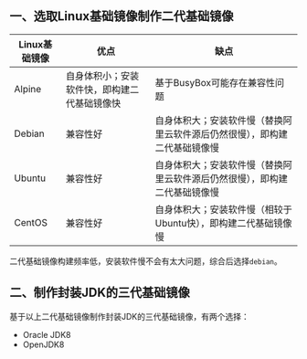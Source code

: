 ## **一、选取Linux基础镜像制作二代基础镜像**
|Linux基础镜像|优点|缺点|
|-|-|-|
|Alpine|自身体积小；安装软件快，即构建二代基础镜像快|基于BusyBox可能存在兼容性问题|
|Debian|兼容性好|自身体积大；安装软件慢（替换阿里云软件源后仍然很慢），即构建二代基础镜像慢|
|Ubuntu|兼容性好|自身体积大；安装软件慢（替换阿里云软件源后仍然很慢），即构建二代基础镜像慢|
|CentOS|兼容性好|自身体积大；安装软件慢（相较于Ubuntu快），即构建二代基础镜像慢|

二代基础镜像构建频率低，安装软件慢不会有太大问题，综合后选择`debian`。

## **二、制作封装JDK的三代基础镜像**
基于以上二代基础镜像制作封装JDK的三代基础镜像，有两个选择：
- Oracle JDK8
- OpenJDK8
